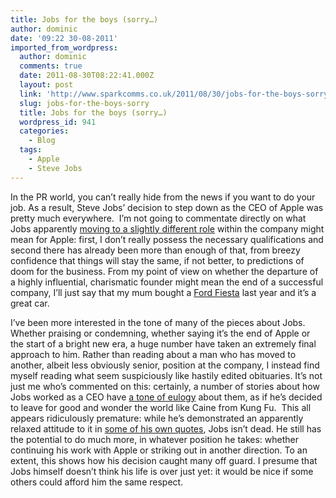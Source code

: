 ```yaml
---
title: Jobs for the boys (sorry…)
author: dominic
date: '09:22 30-08-2011'
imported_from_wordpress:
  author: dominic
  comments: true
  date: 2011-08-30T08:22:41.000Z
  layout: post
  link: 'http://www.sparkcomms.co.uk/2011/08/30/jobs-for-the-boys-sorry/'
  slug: jobs-for-the-boys-sorry
  title: Jobs for the boys (sorry…)
  wordpress_id: 941
  categories:
    - Blog
  tags:
    - Apple
    - Steve Jobs
---
```


In the PR world, you can’t really hide from the news if you want to do your job. As a result, Steve Jobs’ decision to step down as the CEO of Apple was pretty much everywhere.  I’m not going to commentate directly on what Jobs apparently [moving to a slightly different role](http://news.cnet.com/8301-13579_3-20096897-37/text-of-resignation-letter-from-steve-jobs/) within the company might mean for Apple: first, I don’t really possess the necessary qualifications and second there has already been more than enough of that, from breezy confidence that things will stay the same, if not better, to predictions of doom for the business. From my point of view on whether the departure of a highly influential, charismatic founder might mean the end of a successful company, I’ll just say that my mum bought a [Ford Fiesta](http://en.wikipedia.org/wiki/Henry_Ford) last year and it’s a great car.

I’ve been more interested in the tone of many of the pieces about Jobs. Whether praising or condemning, whether saying it’s the end of Apple or the start of a bright new era, a huge number have taken an extremely final approach to him. Rather than reading about a man who has moved to another, albeit less obviously senior, position at the company, I instead find myself reading what seem suspiciously like hastily edited obituaries. It’s not just me who’s commented on this: certainly, a number of stories about how Jobs worked as a CEO have [a tone of eulogy](https://plus.google.com/107117483540235115863/posts/gcSStkKxXTw) about them, as if he’s decided to leave for good and wonder the world like Caine from Kung Fu.  This all appears ridiculously premature: while he’s demonstrated an apparently relaxed attitude to it in [some of his own quotes](http://www.telegraph.co.uk/technology/steve-jobs/8721676/Steve-Jobs-his-10-most-inspirational-quotes.html), Jobs isn’t dead. He still has the potential to do much more, in whatever position he takes: whether continuing his work with Apple or striking out in another direction. To an extent, this shows how his decision caught many off guard. I presume that Jobs himself doesn’t think his life is over just yet: it would be nice if some others could afford him the same respect.
